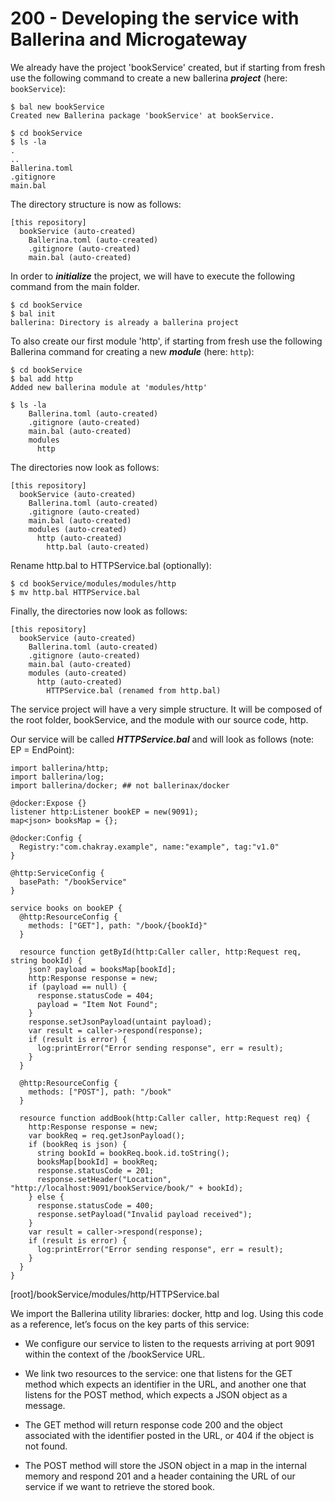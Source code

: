 # 200 - Developing the service with Ballerina and Microgateway

We already have the project 'bookService' created, but if starting from fresh use the following command to create a new ballerina ***project*** (here: ```bookService```):

```
$ bal new bookService
Created new Ballerina package 'bookService' at bookService.
```

```
$ cd bookService
$ ls -la
.
..
Ballerina.toml
.gitignore
main.bal
```

The directory structure is now as follows:

```
[this repository]
  bookService (auto-created)
    Ballerina.toml (auto-created)
    .gitignore (auto-created)
    main.bal (auto-created)
```

In order to ***initialize*** the project, we will have to execute the following command from the main folder.

```
$ cd bookService
$ bal init
ballerina: Directory is already a ballerina project
```

To also create our first module 'http', if starting from fresh use the following Ballerina command for creating a new ***module*** (here: ```http```):

```
$ cd bookService
$ bal add http
Added new ballerina module at 'modules/http'
```

```
$ ls -la
    Ballerina.toml (auto-created)
    .gitignore (auto-created)
    main.bal (auto-created)
    modules
      http
```

The directories now look as follows:

```
[this repository]
  bookService (auto-created)
    Ballerina.toml (auto-created)
    .gitignore (auto-created)
    main.bal (auto-created)
    modules (auto-created)
      http (auto-created)
        http.bal (auto-created)
```

Rename http.bal to HTTPService.bal (optionally):

```
$ cd bookService/modules/modules/http
$ mv http.bal HTTPService.bal
```

Finally, the directories now look as follows:

```
[this repository]
  bookService (auto-created)
    Ballerina.toml (auto-created)
    .gitignore (auto-created)
    main.bal (auto-created)
    modules (auto-created)
      http (auto-created)
        HTTPService.bal (renamed from http.bal)
```

The service project will have a very simple structure. It will be composed of the root folder, bookService, and the module with our source code, http. 

Our service will be called ***HTTPService.bal*** and will look as follows (note: EP = EndPoint):

```
import ballerina/http;
import ballerina/log;
import ballerina/docker; ## not ballerinax/docker

@docker:Expose {}
listener http:Listener bookEP = new(9091);
map<json> booksMap = {};

@docker:Config {
  Registry:"com.chakray.example", name:"example", tag:"v1.0"
}

@http:ServiceConfig {
  basePath: "/bookService"
}

service books on bookEP {
  @http:ResourceConfig {
    methods: ["GET"], path: "/book/{bookId}"
  }

  resource function getById(http:Caller caller, http:Request req, string bookId) {
    json? payload = booksMap[bookId];
    http:Response response = new;
    if (payload == null) {
      response.statusCode = 404;
      payload = "Item Not Found";
    }
    response.setJsonPayload(untaint payload);
    var result = caller->respond(response);
    if (result is error) {
      log:printError("Error sending response", err = result);
    }
  }
  
  @http:ResourceConfig {
    methods: ["POST"], path: "/book"
  }

  resource function addBook(http:Caller caller, http:Request req) {
    http:Response response = new;
    var bookReq = req.getJsonPayload();
    if (bookReq is json) {
      string bookId = bookReq.book.id.toString();
      booksMap[bookId] = bookReq;
      response.statusCode = 201;
      response.setHeader("Location", "http://localhost:9091/bookService/book/" + bookId);
    } else {
      response.statusCode = 400;
      response.setPayload("Invalid payload received");
    }
    var result = caller->respond(response);
    if (result is error) {
      log:printError("Error sending response", err = result);
    }
  }
}
```
[root]/bookService/modules/http/HTTPService.bal

We import the Ballerina utility libraries: docker, http and log. Using this code as a reference, let’s focus on the key parts of this service:

- We configure our service to listen to the requests arriving at port 9091 within the context of the /bookService URL.

- We link two resources to the service: one that listens for the GET method which expects an identifier in the URL, and another one that listens for the POST method, which expects a JSON object as a message.

- The GET method will return response code 200 and the object associated with the identifier posted in the URL, or 404 if the object is not found.

- The POST method will store the JSON object in a map in the internal memory and respond 201 and a header containing the URL of our service if we want to retrieve the stored book.



